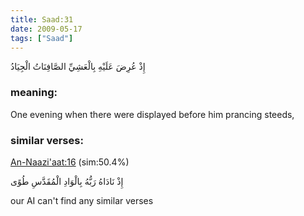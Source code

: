 ```yaml
---
title: Saad:31
date: 2009-05-17
tags: ["Saad"]
---
```

إِذْ عُرِضَ عَلَيْهِ بِالْعَشِيِّ الصَّافِنَاتُ الْجِيَادُ
### meaning: 
One evening when there were displayed before him prancing steeds,
### similar verses: 

[An-Naazi'aat:16](/79/16) (sim:50.4%)

إِذْ نَادَاهُ رَبُّهُ بِالْوَادِ الْمُقَدَّسِ طُوًى

our AI can't find any similar verses



